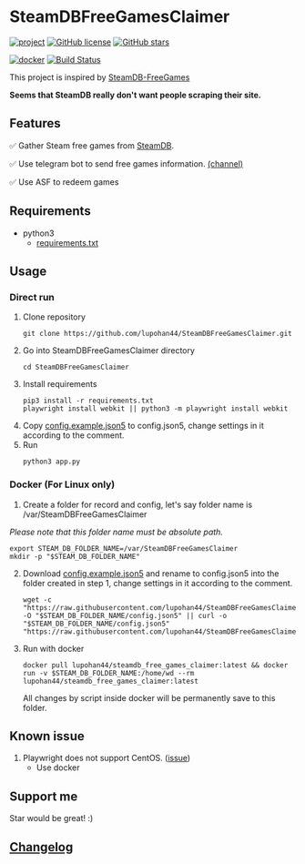 # SteamDBFreeGamesClaimer

[![project](https://img.shields.io/badge/lupohan44-SteamDBFreeGamesClaimer-brightgreen)](https://github.com/lupohan44/SteamDBFreeGamesClaimer) [![GitHub license](https://img.shields.io/github/license/lupohan44/SteamDBFreeGamesClaimer)](https://github.com/lupohan44/SteamDBFreeGamesClaimer/blob/main/LICENSE) [![GitHub stars](https://img.shields.io/github/stars/lupohan44/SteamDBFreeGamesClaimer)](https://github.com/lupohan44/SteamDBFreeGamesClaimer/stargazers)

[![docker](https://img.shields.io/badge/Docker-lupohan44%2Fsteamdb__free__games__claimer-blue?logo=docker)](https://hub.docker.com/r/lupohan44/steamdb_free_games_claimer) [![Build Status](https://api.travis-ci.com/lupohan44/SteamDBFreeGamesClaimer.svg)](https://travis-ci.com/lupohan44/SteamDBFreeGamesClaimer)

This project is inspired by [SteamDB-FreeGames](https://github.com/azhuge233/SteamDB-FreeGames)

**Seems that SteamDB really don't want people scraping their site.**

## Features
:white_check_mark: Gather Steam free games from [SteamDB](https://steamdb.info/upcoming/free/).

:white_check_mark: Use telegram bot to send free games information. [(channel)](https://t.me/SteamFreeGameNotify)

:white_check_mark: Use ASF to redeem games
## Requirements

- python3
  - [requirements.txt](requirements.txt)

## Usage
### Direct run
1. Clone repository
   ```shell
   git clone https://github.com/lupohan44/SteamDBFreeGamesClaimer.git
   ```
2. Go into SteamDBFreeGamesClaimer directory
   ```shell
   cd SteamDBFreeGamesClaimer
   ```
3. Install requirements
   ```shell
   pip3 install -r requirements.txt
   playwright install webkit || python3 -m playwright install webkit
   ```
4. Copy [config.example.json5](config.example.json5) to config.json5, change settings in it according to the comment.
5. Run
   ```shell
   python3 app.py
   ```
### Docker (For Linux only)
1. Create a folder for record and config, let's say folder name is /var/SteamDBFreeGamesClaimer

_Please note that this folder name must be absolute path._
   ```shell
   export STEAM_DB_FOLDER_NAME=/var/SteamDBFreeGamesClaimer
   mkdir -p "$STEAM_DB_FOLDER_NAME"
   ```
2. Download [config.example.json5](config.example.json5) and rename to config.json5 into the folder created in step 1, change settings in it according to the comment.
   ```shell
   wget -c "https://raw.githubusercontent.com/lupohan44/SteamDBFreeGamesClaimer/main/config.example.json5" -O "$STEAM_DB_FOLDER_NAME/config.json5" || curl -o "$STEAM_DB_FOLDER_NAME/config.json5" "https://raw.githubusercontent.com/lupohan44/SteamDBFreeGamesClaimer/main/config.example.json5"
   ```
3. Run with docker
   ```shell
   docker pull lupohan44/steamdb_free_games_claimer:latest && docker run -v $STEAM_DB_FOLDER_NAME:/home/wd --rm lupohan44/steamdb_free_games_claimer:latest
   ```
   All changes by script inside docker will be permanently save to this folder.

## Known issue
1. Playwright does not support CentOS. ([issue](https://github.com/microsoft/playwright/issues/6219))
    - Use docker

## Support me
Star would be great! :)

## [Changelog](ChangeLog.md)